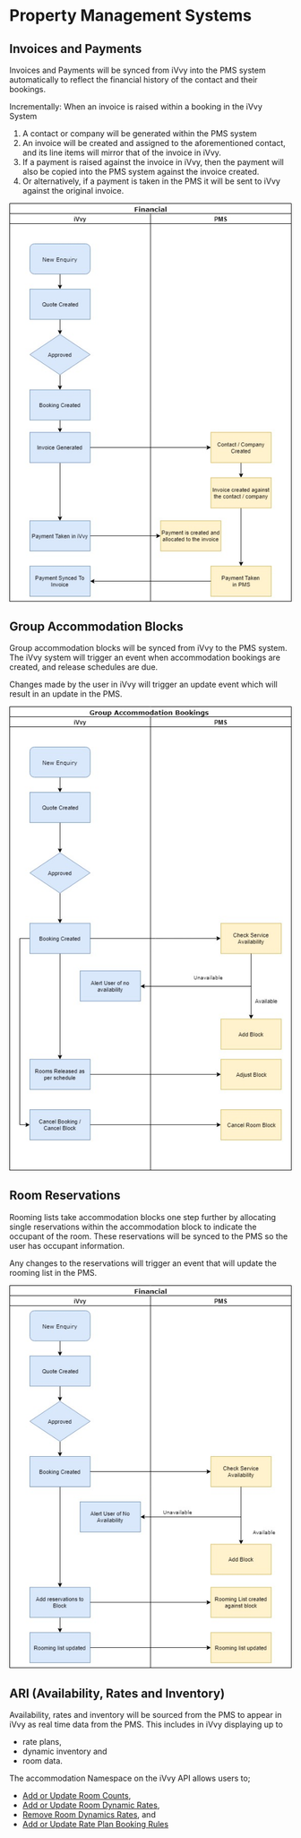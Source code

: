 # Property Management Systems

## Invoices and Payments

Invoices and Payments will be synced from iVvy into the PMS system automatically to reflect the financial history of the contact and their bookings.

Incrementally: When an invoice is raised within a booking in the iVvy System

1. A contact or company will be generated within the PMS system
2. An invoice will be created and assigned to the aforementioned contact, and its line items will mirror that of the invoice in iVvy. 
3. If a payment is raised against the invoice in iVvy, then the payment will also be copied into the PMS system against the invoice created. 
4. Or alternatively, if a payment is taken in the PMS it will be sent to iVvy against the original invoice. 

![](../../.gitbook/assets/invoices-and-payments-v2-2.jpg)

## Group Accommodation Blocks

Group accommodation blocks will be synced from iVvy to the PMS system. The iVvy system will trigger an event when accommodation bookings are created, and release schedules are due.

Changes made by the user in iVvy will trigger an update event which will result in an update in the PMS.

![](../../.gitbook/assets/group-accommodation-v2-3.jpg)

## Room Reservations

Rooming lists take accommodation blocks one step further by allocating single reservations within the accommodation block to indicate the occupant of the room. These reservations will be synced to the PMS so the user has occupant information.

Any changes to the reservations will trigger an event that will update the rooming list in the PMS.

![](../../.gitbook/assets/room-reservations-v2-4.jpg)

## ARI \(Availability, Rates and Inventory\)

Availability, rates and inventory will be sourced from the PMS to appear in iVvy as real time data from the PMS. This includes in iVvy displaying up to

* rate plans, 
* dynamic inventory and 
* room data. 

The accommodation Namespace on the iVvy API allows users to; 

* [Add or Update Room Counts](../../venues/accommodation/add-or-update-room-counts.md),  
* [Add or Update Room Dynamic Rates](../../venues/accommodation/add-or-update-room-dynamic-rates.md), 
* [Remove Room Dynamics Rates](../../venues/accommodation/remove-room-dynamic-rates.md), and
* [Add or Update Rate Plan Booking Rules](../../venues/accommodation/add-or-update-rate-plan-booking-rules.md) 


